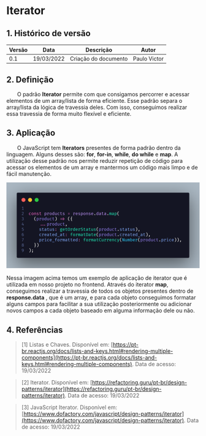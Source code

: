 # Iterator

## 1. Histórico de versão

<center>

| Versão | Data       | Descrição            | Autor        |
| ------ | ---------- | -------------------- | ------------ |
| 0.1    | 19/03/2022 | Criação do documento | Paulo Victor |

</center>

## 2. Definição

&emsp;&emsp;O padrão **Iterator** permite com que consigamos percorrer e acessar elementos de um array/lista de forma eficiente. Esse padrão separa o array/lista da lógica de travessia deles. Com isso, conseguimos realizar essa travessia de forma muito flexível e eficiente.

## 3. Aplicação

&emsp;&emsp;O JavaScript tem **Iterators** presentes de forma padrão dentro da linguagem. Alguns desses são: **for**, **for-in**, **while**, **do while** e **map**. A utilização desse padrão nos permite reduzir repetição de código para acessar os elementos de um array e mantermos um código mais limpo e de fácil manutenção.

![useState](../assets/iterator.png)

Nessa imagem acima temos um exemplo de aplicação de iterator que é utilizada em nosso projeto no frontend. Através do iterator **map**, conseguimos realizar a travessia de todos os objetos presentes dentro de **response.data** , que é um array, e para cada objeto conseguimos formatar alguns campos para facilitar a sua utilização posteriormente ou adicionar novos campos a cada objeto baseado em alguma informação dele ou não.

## 4. Referências

> [1] Listas e Chaves. Disponível em:
> [https://pt-br.reactjs.org/docs/lists-and-keys.html#rendering-multiple-components](https://pt-br.reactjs.org/docs/lists-and-keys.html#rendering-multiple-components). Data de acesso: 19/03/2022

> [2] Iterator. Disponível em:
> [https://refactoring.guru/pt-br/design-patterns/iterator](https://refactoring.guru/pt-br/design-patterns/iterator). Data de acesso: 19/03/2022

> [3] JavaScript Iterator. Disponível em: [https://www.dofactory.com/javascript/design-patterns/iterator](https://www.dofactory.com/javascript/design-patterns/iterator). Data de acesso: 19/03/2022
